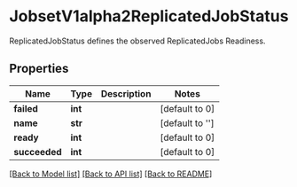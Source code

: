 # JobsetV1alpha2ReplicatedJobStatus

ReplicatedJobStatus defines the observed ReplicatedJobs Readiness.
## Properties
Name | Type | Description | Notes
------------ | ------------- | ------------- | -------------
**failed** | **int** |  | [default to 0]
**name** | **str** |  | [default to '']
**ready** | **int** |  | [default to 0]
**succeeded** | **int** |  | [default to 0]

[[Back to Model list]](../README.md#documentation-for-models) [[Back to API list]](../README.md#documentation-for-api-endpoints) [[Back to README]](../README.md)


